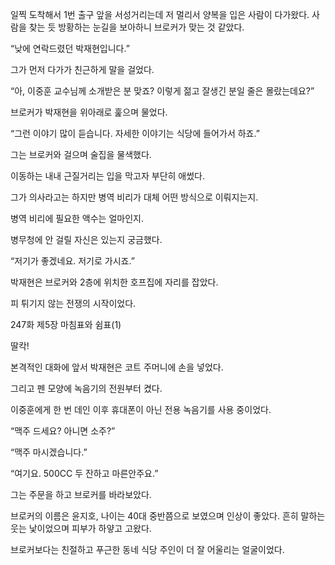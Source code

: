 일찍 도착해서 1번 출구 앞을 서성거리는데 저 멀리서 양복을 입은 사람이 다가왔다. 사람을 찾는 듯 방황하는 눈길을 보아하니 브로커가 맞는 것 같았다.

“낮에 연락드렸던 박재현입니다.”

그가 먼저 다가가 친근하게 말을 걸었다.

“아, 이중훈 교수님께 소개받은 분 맞죠? 이렇게 젊고 잘생긴 분일 줄은 몰랐는데요?”

브로커가 박재현을 위아래로 훑으며 물었다.

“그런 이야기 많이 듣습니다. 자세한 이야기는 식당에 들어가서 하죠.”

그는 브로커와 걸으며 술집을 물색했다.

이동하는 내내 근질거리는 입을 막고자 부단히 애썼다.

그가 의사라고는 하지만 병역 비리가 대체 어떤 방식으로 이뤄지는지.

병역 비리에 필요한 액수는 얼마인지.

병무청에 안 걸릴 자신은 있는지 궁금했다.

“저기가 좋겠네요. 저기로 가시죠.”

박재현은 브로커와 2층에 위치한 호프집에 자리를 잡았다.

피 튀기지 않는 전쟁의 시작이었다.

247화 제5장 마침표와 쉼표(1)

딸칵!

본격적인 대화에 앞서 박재현은 코트 주머니에 손을 넣었다.

그리고 펜 모양에 녹음기의 전원부터 켰다.

이중훈에게 한 번 데인 이후 휴대폰이 아닌 전용 녹음기를 사용 중이었다.

“맥주 드세요? 아니면 소주?”

“맥주 마시겠습니다.”

“여기요. 500CC 두 잔하고 마른안주요.”

그는 주문을 하고 브로커를 바라보았다.

브로커의 이름은 윤지호, 나이는 40대 중반쯤으로 보였으며 인상이 좋았다. 흔히 말하는 웃는 낯이었으며 피부가 하얗고 고왔다.

브로커보다는 친절하고 푸근한 동네 식당 주인이 더 잘 어울리는 얼굴이었다.